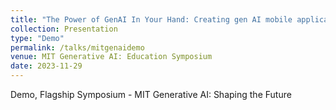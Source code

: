 ```yaml
---
title: "The Power of GenAI In Your Hand: Creating gen AI mobile applications with MIT App Inventor"
collection: Presentation
type: "Demo"
permalink: /talks/mitgenaidemo
venue: MIT Generative AI: Education Symposium
date: 2023-11-29
---
```


Demo, Flagship Symposium - MIT Generative AI: Shaping the Future

